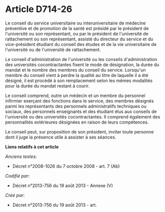 # Article D714-26

Le conseil du service universitaire ou interuniversitaire de médecine préventive et de promotion de la santé est présidé par
le président de l'université ou son représentant, ou par le président de l'université de rattachement ou son représentant,
assisté du directeur du service et du vice-président étudiant du conseil des études et de la vie universitaire de
l'université ou de l'université de rattachement.

Le conseil d'administration de l'université ou les conseils d'administration des universités cocontractantes fixent le mode
de désignation, la durée du mandat et le nombre des membres du conseil du service. Lorsqu'un membre du conseil vient à perdre
la qualité au titre de laquelle il a été désigné, il est procédé à son remplacement selon les mêmes modalités pour la durée
du mandat restant à courir.

Le conseil comprend, outre un médecin et un membre du personnel infirmier exerçant des fonctions dans le service, des membres
désignés parmi les représentants des personnels administratifs techniques ou sociaux, des personnels enseignants et des
étudiant élus aux conseils de l'université ou des universités cocontractantes. Il comprend également des personnalités
extérieures désignées en raison de leurs compétences.

Le conseil peut, sur proposition de son président, inviter toute personne dont il juge la présence utile à assister à ses
séances.

**Liens relatifs à cet article**

_Anciens textes_:

  - Décret n°2008-1026 du 7 octobre 2008 - art. 7 (Ab)

_Codifié par_:

  - Décret n°2013-756 du 19 août 2013 -  Annexe (V)

_Créé par_:

  - Décret n°2013-756 du 19 août 2013 - art.
